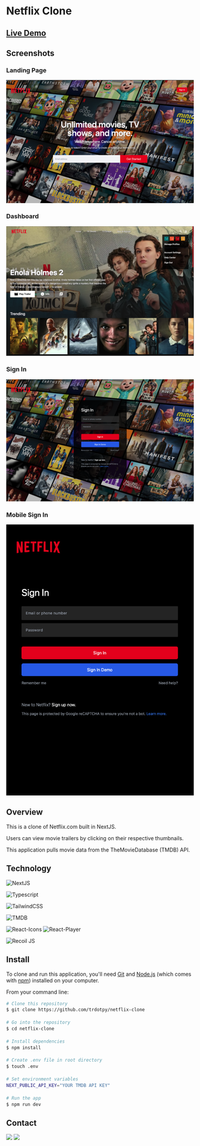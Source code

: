 # Netflix Clone

## <a href="https://netflix-clone-mauve-three.vercel.app/">Live Demo</a>


## Screenshots

### Landing Page

<img src="./public/desktop-landing.png">

### Dashboard

<img src="./public/desktop-dashboard.png">

### Sign In

<img src="./public/desktop-login.png">

### Mobile Sign In

<img src="./public/mobile-login.png">

## Overview


This is a clone of Netflix.com built in NextJS.

Users can view movie trailers by clicking on their respective thumbnails.

This application pulls movie data from the TheMovieDatabase (TMDB) API.

## Technology


![NextJS](https://img.shields.io/static/v1?style=for-the-badge&message=NextJS&color=black&logo=Next.js&logoColor=white&label=)

![Typescript](https://img.shields.io/static/v1?style=for-the-badge&message=Typescript&color=black&logo=Typescript&logoColor=blue&label=)

![TailwindCSS](https://img.shields.io/static/v1?style=for-the-badge&message=TailwindCSS&color=blue&logo=TailwindCSS&logoColor=white&label=)

![TMDB](https://img.shields.io/static/v1?style=for-the-badge&message=TheMovieDatabase+API&color=darkgreen&logo=&logoColor=white&label=)

![React-Icons](https://img.shields.io/static/v1?style=for-the-badge&message=React-Icons&color=blue&logo=React&logoColor=white&label=) ![React-Player](https://img.shields.io/static/v1?style=for-the-badge&message=React-Player&color=blue&logo=React&logoColor=white&label=)

![Recoil JS](https://img.shields.io/static/v1?style=for-the-badge&message=Recoil+JS&color=black&logo=Recoil.JS&logoColor=white&label=)

## Install


To clone and run this application, you'll need [Git](https://git-scm.com) and [Node.js](https://nodejs.org/en/download/) (which comes with [npm](http://npmjs.com)) installed on your computer.

From your command line:

```bash
# Clone this repository
$ git clone https://github.com/trdotpy/netflix-clone

# Go into the repository
$ cd netflix-clone

# Install dependencies
$ npm install

# Create .env file in root directory
$ touch .env

# Set environment variables
NEXT_PUBLIC_API_KEY="YOUR TMDB API KEY"

# Run the app
$ npm run dev
```

## Contact


[<img src='https://img.shields.io/badge/GitHub-100000?style=for-the-badge&logo=github&logoColor=white'>](https://github.com/trdotpy/)
[<img src='https://img.shields.io/badge/Microsoft_Outlook-0078D4?style=for-the-badge&logo=microsoft-outlook&logoColor=white'>](mailto:tanvi.rahman@outlook.com)
